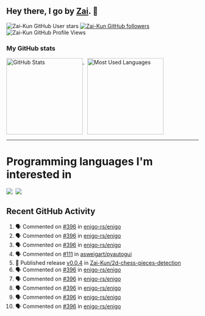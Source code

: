 ## Hey there, I go by [Zai](https://github.com/Zai-Kun). 👋

![Zai-Kun GitHub User stars](https://img.shields.io/github/stars/Zai-Kun?color=yellow&style=flat-square&label=Stars&affiliations=OWNER)
[![Zai-Kun GitHub followers](https://img.shields.io/github/followers/Zai-Kun?color=green&style=flat-square&label=Followers)](https://github.com/Zai-Kun?tab=followers)
![Zai-Kun GitHub Profile Views](https://komarev.com/ghpvc/?username=your-Zai-Kun&style=flat-square&label=Profile+views)

### My GitHub stats

<p>
  <a href = "https://github.com/Zai-Kun">
    <picture>
      <source media="(prefers-color-scheme: dark)" srcset="https://github-readme-stats.vercel.app/api?username=Zai-Kun&theme=monokai&show_icons=true&hide_border=true&count_private=true">
      <source media="(prefers-color-scheme: light)" srcset="https://github-readme-stats.vercel.app/api?username=Zai-Kun&theme=buefy&show_icons=true&hide_border=true&count_private=true">
      <img height="200" align="top" src="https://github-readme-stats.vercel.app/api?username=Zai-Kun&theme=buefy&show_icons=true&hide_border=true&count_private=true" alt="GitHub Stats">
    </picture>
  </a>&nbsp;

  <a href = "https://github.com/Zai-Kun">
    <picture>
      <source media="(prefers-color-scheme: dark)" srcset="https://github-readme-stats.vercel.app/api/top-langs/?username=Zai-Kun&theme=monokai&show_icons=true&hide_border=true&layout=compact">
      <source media="(prefers-color-scheme: light)" srcset="https://github-readme-stats.vercel.app/api/top-langs/?username=Zai-Kun&theme=buefy&show_icons=true&hide_border=true&layout=compact">
      <img height="200" align="top" src="https://github-readme-stats.vercel.app/api/top-langs/?username=Zai-Kun&theme=buefy&show_icons=true&hide_border=true&layout=compact" alt="Most Used Languages">
    </picture>
  </a>
</p>

<hr>

<h1 align="left">Programming languages I'm interested in</h1>

<p align="left">
<a href=https://www.python.org><img src="https://skillicons.dev/icons?i=python" /></a>&nbsp;
<a href=https://www.rust-lang.org><img src="https://skillicons.dev/icons?i=rust" /></a>
</p>

## Recent GitHub Activity
<!--START_SECTION:activity-->
1. 🗣 Commented on [#396](https://github.com/enigo-rs/enigo/issues/396#issuecomment-2731244810) in [enigo-rs/enigo](https://github.com/enigo-rs/enigo)
2. 🗣 Commented on [#396](https://github.com/enigo-rs/enigo/issues/396#issuecomment-2731216002) in [enigo-rs/enigo](https://github.com/enigo-rs/enigo)
3. 🗣 Commented on [#396](https://github.com/enigo-rs/enigo/issues/396#issuecomment-2731202722) in [enigo-rs/enigo](https://github.com/enigo-rs/enigo)
4. 🗣 Commented on [#111](https://github.com/asweigart/pyautogui/issues/111#issuecomment-2722579852) in [asweigart/pyautogui](https://github.com/asweigart/pyautogui)
5. 🚀 Published release [v0.0.4](https://github.com/Zai-Kun/2d-chess-pieces-detection/releases/tag/v0.0.4) in [Zai-Kun/2d-chess-pieces-detection](https://github.com/Zai-Kun/2d-chess-pieces-detection)
6. 🗣 Commented on [#396](https://github.com/enigo-rs/enigo/issues/396#issuecomment-2688009339) in [enigo-rs/enigo](https://github.com/enigo-rs/enigo)
7. 🗣 Commented on [#396](https://github.com/enigo-rs/enigo/issues/396#issuecomment-2687388984) in [enigo-rs/enigo](https://github.com/enigo-rs/enigo)
8. 🗣 Commented on [#396](https://github.com/enigo-rs/enigo/issues/396#issuecomment-2686245296) in [enigo-rs/enigo](https://github.com/enigo-rs/enigo)
9. 🗣 Commented on [#396](https://github.com/enigo-rs/enigo/issues/396#issuecomment-2685976322) in [enigo-rs/enigo](https://github.com/enigo-rs/enigo)
10. 🗣 Commented on [#396](https://github.com/enigo-rs/enigo/issues/396#issuecomment-2685456680) in [enigo-rs/enigo](https://github.com/enigo-rs/enigo)
<!--END_SECTION:activity-->

